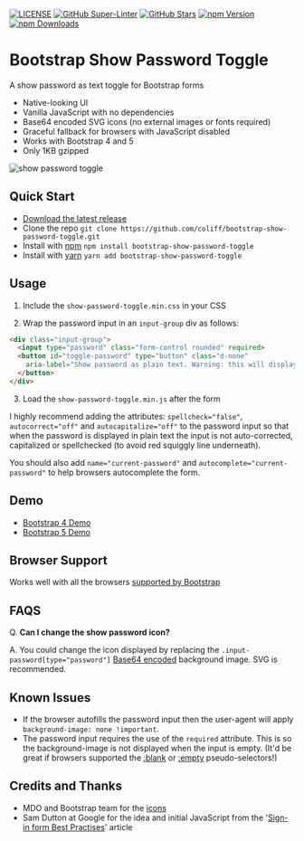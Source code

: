 [![LICENSE](https://img.shields.io/badge/license-MIT-lightgrey.svg)](https://raw.githubusercontent.com/coliff/bootstrap-show-password-toggle/master/LICENSE)
[![GitHub Super-Linter](https://github.com/coliff/bootstrap-show-password-toggle/workflows/Lint%20Code%20Base/badge.svg)](https://github.com/marketplace/actions/super-linter)
[![GitHub Stars](https://img.shields.io/github/stars/coliff/bootstrap-show-password-toggle.svg?label=github%20stars)](https://github.com/coliff/bootstrap-show-password-toggle)
[![npm Version](https://img.shields.io/npm/v/bootstrap-show-password-toggle)](https://www.npmjs.com/package/bootstrap-show-password-toggle)
[![npm Downloads](https://img.shields.io/npm/dt/bootstrap-show-password-toggle.svg)](https://www.npmjs.com/package/bootstrap-show-password-toggle)

# Bootstrap Show Password Toggle

A show password as text toggle for Bootstrap forms

- Native-looking UI
- Vanilla JavaScript with no dependencies
- Base64 encoded SVG icons (no external images or fonts required)
- Graceful fallback for browsers with JavaScript disabled
- Works with Bootstrap 4 and 5
- Only 1KB gzipped

![show password toggle](https://christianoliff.com/img/2020/show-password-toggle-anim.gif)

## Quick Start

- [Download the latest release](https://github.com/coliff/bootstrap-show-password-toggle/)
- Clone the repo `git clone https://github.com/coliff/bootstrap-show-password-toggle.git`
- Install with [npm](https://www.npmjs.com/package/bootstrap-show-password-toggle) `npm install bootstrap-show-password-toggle`
- Install with [yarn](https://yarnpkg.com/package/bootstrap-show-password-toggle) `yarn add bootstrap-show-password-toggle`

## Usage

1. Include the `show-password-toggle.min.css` in your CSS

2. Wrap the password input in an `input-group` div as follows:

```html
<div class="input-group">
  <input type="password" class="form-control rounded" required>
  <button id="toggle-password" type="button" class="d-none"
    aria-label="Show password as plain text. Warning: this will display your password on the screen.">
  </button>
</div>
```

3. Load the `show-password-toggle.min.js` after the form

I highly recommend adding the attributes: `spellcheck="false"`, `autocorrect="off"` and `autocapitalize="off"` to the password input so that when the password is displayed in plain text the input is not auto-corrected, capitalized or spellchecked (to avoid red squiggly line underneath).

You should also add `name="current-password"` and `autocomplete="current-password"` to help browsers autocomplete the form.

## Demo

- [Bootstrap 4 Demo](https://coliff.github.io/bootstrap-show-password-toggle/tests/bootstrap4-sign-in/)
- [Bootstrap 5 Demo](https://coliff.github.io/bootstrap-show-password-toggle/tests/bootstrap5-sign-in/)

## Browser Support

Works well with all the browsers [supported by Bootstrap](https://getbootstrap.com/docs/4.6/getting-started/browsers-devices/#supported-browsers)

## FAQS

Q. **Can I change the show password icon?**

A. You could change the icon displayed by replacing the `.input-password[type="password"]` [Base64 encoded](https://yoksel.github.io/url-encoder/) background image. SVG is recommended.

## Known Issues

- If the browser autofills the password input then the user-agent will apply `background-image: none !important`.
- The password input requires the use of the `required` attribute. This is so the background-image is not displayed when the input is empty. (It'd be great if browsers supported the [:blank](https://developer.mozilla.org/en-US/docs/Web/CSS/:blank) or [:empty](https://developer.mozilla.org/en-US/docs/Web/CSS/:empty) pseudo-selectors!)

## Credits and Thanks

- MDO and Bootstrap team for the [icons](https://icons.getbootstrap.com/icons/eye-slash/)
- Sam Dutton at Google for the idea and initial JavaScript from the '[Sign-in form Best Practises](https://web.dev/sign-in-form-best-practices/)' article
